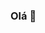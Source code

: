 ### Olá 👋

<!--
**luanlsr/luanlsr** is a ✨ _special_ ✨ repository because its `README.md` (this file) appears on your GitHub profile.


Sou Luan da SIlva Ramalho, estudante de desenvolvimento FullStack.
Estou cursando o 2º semestre de Análise e Desenvolvimento de Sistemas pela Faculdade das Américas (FAM).
Atualmente estudo pelos cursos da Cod3r, Curso em Vídeo, Digital Innovation One, e outros cursos de tecnologia pela Udemy.


 Linguagens: HTML5, CSS3, JavaScript, PHP

💼 Ferramentas: VSCode, Sublime Text, Laragon, Figma, Photoshop

💌 Se tiver interesse em entrar em contato comigo, confira abaixo os links: ⤵️

    
